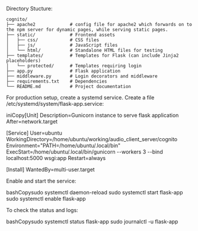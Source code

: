 Directory Stucture:
```
cognito/
├── apache2             # config file for apache2 which forwards on to the npm server for dynamic pages, while serving static pages.
├── static/             # Frontend assets
│   ├── css/            # CSS files
│   ├── js/             # JavaScript files
│   └── html/           # Standalone HTML files for testing
├── templates/          # Templates for Flask (can include Jinja2 placeholders)
│   └── protected/      # Templates requiring login
├── app.py              # Flask application
├── middleware.py       # Login decorators and middleware
├── requirements.txt    # Dependencies
└── README.md           # Project documentation
```



For production setup, create a systemd service. Create a file /etc/systemd/system/flask-app.service:

iniCopy[Unit]
Description=Gunicorn instance to serve flask application
After=network.target

[Service]
User=ubuntu
WorkingDirectory=/home/ubuntu/working/audio_client_server/cognito
Environment="PATH=/home/ubuntu/.local/bin"
ExecStart=/home/ubuntu/.local/bin/gunicorn --workers 3 --bind localhost:5000 wsgi:app
Restart=always

[Install]
WantedBy=multi-user.target

Enable and start the service:

bashCopysudo systemctl daemon-reload
sudo systemctl start flask-app
sudo systemctl enable flask-app

To check the status and logs:

bashCopysudo systemctl status flask-app
sudo journalctl -u flask-app

